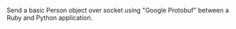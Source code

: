 Send a basic Person object over socket using "Google Protobuf" between a Ruby and Python application.
